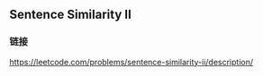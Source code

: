 ## Sentence Similarity II  
### 链接  
https://leetcode.com/problems/sentence-similarity-ii/description/